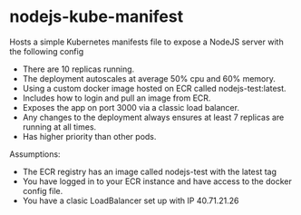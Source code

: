 # nodejs-kube-manifest
Hosts a simple Kubernetes manifests file to expose a NodeJS server with the following config

- There are 10 replicas running.
- The deployment autoscales at average 50% cpu and 60% memory.
- Using a custom docker image hosted on ECR called nodejs-test:latest.
- Includes how to login and pull an image from ECR.
- Exposes the app on port 3000 via a classic load balancer.
- Any changes to the deployment always ensures at least 7 replicas are running at all times.
- Has higher priority than other pods.

Assumptions:

- The ECR registry has an image called nodejs-test with the latest tag
- You have logged in to your ECR instance and have access to the docker config file.
- You have a clasic LoadBalancer set up with IP 40.71.21.26
